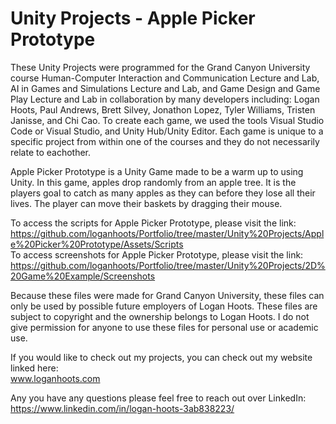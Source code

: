# Unity Projects - Apple Picker Prototype #

These Unity Projects were programmed for the Grand Canyon University course Human-Computer Interaction and Communication Lecture and Lab, AI in Games and Simulations Lecture and Lab, and Game Design and Game Play Lecture and Lab in collaboration by many developers including: Logan Hoots, Paul Andrews, Brett Silvey, Jonathon Lopez, Tyler Williams, Tristen Janisse, and Chi Cao. To create each game, we used the tools Visual Studio Code or Visual Studio, and Unity Hub/Unity Editor. Each game is unique to a specific project from within one of the courses and they do not necessarily relate to eachother.

Apple Picker Prototype is a Unity Game made to be a warm up to using Unity. In this game, apples drop randomly from an apple tree. It is the players goal to catch as many apples as they can before they lose all their lives. The player can move their baskets by dragging their mouse.

To access the scripts for Apple Picker Prototype, please visit the link:\
 https://github.com/loganhoots/Portfolio/tree/master/Unity%20Projects/Apple%20Picker%20Prototype/Assets/Scripts \
To access screenshots for Apple Picker Prototype, please visit the link:\
 https://github.com/loganhoots/Portfolio/tree/master/Unity%20Projects/2D%20Game%20Example/Screenshots

Because these files were made for Grand Canyon University, these files can only be used by possible future employers of Logan Hoots. These files are subject to copyright and the ownership belongs to Logan Hoots. I do not give permission for anyone to use these files for personal use or academic use.

If you would like to check out my projects, you can check out my website linked here:\
 www.loganhoots.com

Any you have any questions please feel free to reach out over LinkedIn:\
  https://www.linkedin.com/in/logan-hoots-3ab838223/
